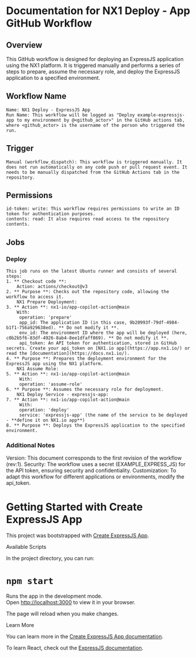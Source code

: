 # Documentation for NX1 Deploy - App GitHub Workflow

## Overview
This GitHub workflow is designed for deploying an ExpressJS application using the NX1 platform. It is triggered manually and performs a series of steps to prepare, assume the necessary role, and deploy the ExpressJS application to a specified environment.

## Workflow Name
    Name: NX1 Deploy - ExpressJS App
    Run Name: This workflow will be logged as "Deploy example-expressjs-app to my environment by @<github_actor>" in the GitHub actions tab, where <github_actor> is the username of the person who triggered the run.

## Trigger
    Manual (workflow_dispatch): This workflow is triggered manually. It does not run automatically on any code push or pull request event. It needs to be manually dispatched from the GitHub Actions tab in the repository.

## Permissions
    id-token: write: This workflow requires permissions to write an ID token for authentication purposes.
    contents: read: It also requires read access to the repository contents.

## Jobs

### Deploy
    This job runs on the latest Ubuntu runner and consists of several steps:
 	1. ** Checkout code **:
        Action: actions/checkout@v3
    2. ** Purpose **: Checks out the repository code, allowing the workflow to access it.
 		NX1 Prepare Deployment:
    3. ** Action **: nx1-io/app-copilot-action@main
        With:
         operation: 'prepare'
         app_id: The application ID (in this case, 9b20993f-79df-4984-b1f1-756a929638ed). ** Do not modify it **.
         env_id: The environment ID where the app will be deployed (here, c0b2b5f6-83df-4926-8ab4-8ee1dfaff869). ** Do not modify it **. 
         api_token: An API token for authentication, stored in GitHub secrets. Create your api_token on [NX1.io app](https://app.nx1.io/) or read the [documentation](https://docs.nx1.io/).
    4. ** Purpose **: Prepares the deployment environment for the ExpressJS app using the NX1 platform.
 		NX1 Assume Role:
    5. ** Action **: nx1-io/app-copilot-action@main
         With:
         operation: 'assume-role'
    6. ** Purpose **: Assumes the necessary role for deployment.
 		NX1 Deploy Service - expressjs-app:
    7. ** Action **: nx1-io/app-copilot-action@main
         With:
         operation: 'deploy'
         service: 'expressjs-app' (the name of the service to be deployed - **define it on NX1.io app**)
    8. ** Purpose **: Deploys the ExpressJS application to the specified environment.

### Additional Notes
 Version: This document corresponds to the first revision of the workflow (rev:1).
 Security: The workflow uses a secret (EXAMPLE_EXPRESS_JS) for the API token, ensuring security and confidentiality.
 Customization: To adapt this workflow for different applications or environments, modify the api_token.


# Getting Started with Create ExpressJS App

This project was bootstrapped with [Create ExpressJS App](https://expressjs.com/).

 Available Scripts

In the project directory, you can run:

# `npm start`

Runs the app in the development mode.\
Open [http://localhost:3000](http://localhost:3000) to view it in your browser.

The page will reload when you make changes.

 Learn More

You can learn more in the [Create ExpressJS App documentation](https://expressjs.com/en/starter/installing.html).

To learn React, check out the [ExpressJS documentation](https://expressjs.com/).
